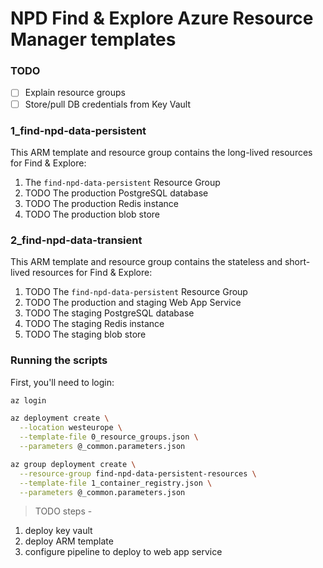 # NPD Find & Explore Azure Resource Manager templates

### TODO

- [ ] Explain resource groups
- [ ] Store/pull DB credentials from Key Vault

### 1_find-npd-data-persistent

This ARM template and resource group contains the long-lived resources for Find & Explore:

1. The `find-npd-data-persistent` Resource Group
2. TODO The production PostgreSQL database
3. TODO The production Redis instance
4. TODO The production blob store

### 2_find-npd-data-transient

This ARM template and resource group contains the stateless and short-lived resources for Find & Explore:

1. TODO The `find-npd-data-persistent` Resource Group
2. TODO The production and staging Web App Service
3. TODO The staging PostgreSQL database
4. TODO The staging Redis instance
5. TODO The staging blob store

### Running the scripts

First, you'll need to login:

```bash
az login
```

```bash
az deployment create \
  --location westeurope \
  --template-file 0_resource_groups.json \
  --parameters @_common.parameters.json

az group deployment create \
  --resource-group find-npd-data-persistent-resources \
  --template-file 1_container_registry.json \
  --parameters @_common.parameters.json


```


> TODO steps -
  1. deploy key vault 
  1. deploy ARM template
  2. configure pipeline to deploy to web app service